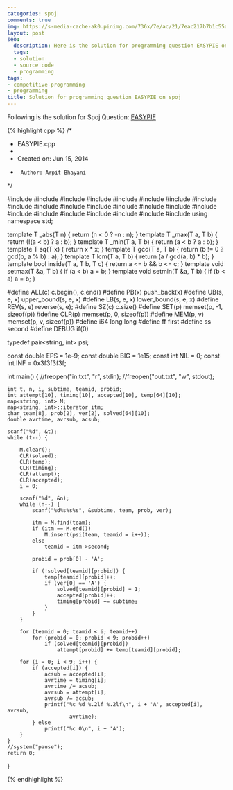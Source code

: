 ```yaml
---
categories: spoj
comments: true
img: https://s-media-cache-ak0.pinimg.com/736x/7e/ac/21/7eac217b7b1c55ab7fd56758e4e181be.jpg
layout: post
seo:
  description: Here is the solution for programming question EASYPIE on spoj
  tags:
  - solution
  - source code
  - programming
tags:
- competitive-programming
- programming
title: Solution for programming question EASYPIE on spoj
---
```


Following is the solution for Spoj Question: [EASYPIE](http://www.spoj.com/problems/EASYPIE/)

{% highlight cpp %}
/*
 * EASYPIE.cpp
 *
 *  Created on: Jun 15, 2014
 *      Author: Arpit Bhayani
 */

#include <cassert>
#include <cctype>
#include <cmath>
#include <cstdio>
#include <cstdlib>
#include <cstring>
#include <iostream>
#include <sstream>
#include <iomanip>
#include <string>
#include <vector>
#include <deque>
#include <list>
#include <set>
#include <map>
#include <bitset>
#include <stack>
#include <queue>
#include <algorithm>
#include <functional>
#include <iterator>
#include <numeric>
#include <utility>
using namespace std;

template<class T> T _abs(T n) {
	return (n < 0 ? -n : n);
}
template<class T> T _max(T a, T b) {
	return (!(a < b) ? a : b);
}
template<class T> T _min(T a, T b) {
	return (a < b ? a : b);
}
template<class T> T sq(T x) {
	return x * x;
}
template<class T> T gcd(T a, T b) {
	return (b != 0 ? gcd<T>(b, a % b) : a);
}
template<class T> T lcm(T a, T b) {
	return (a / gcd<T>(a, b) * b);
}
template<class T> bool inside(T a, T b, T c) {
	return a <= b && b <= c;
}
template<class T> void setmax(T &a, T b) {
	if (a < b)
		a = b;
}
template<class T> void setmin(T &a, T b) {
	if (b < a)
		a = b;
}

#define ALL(c) c.begin(), c.end()
#define PB(x) push_back(x)
#define UB(s, e, x) upper_bound(s, e, x)
#define LB(s, e, x) lower_bound(s, e, x)
#define REV(s, e) reverse(s, e);
#define SZ(c) c.size()
#define SET(p) memset(p, -1, sizeof(p))
#define CLR(p) memset(p, 0, sizeof(p))
#define MEM(p, v) memset(p, v, sizeof(p))
#define i64 long long
#define ff first
#define ss second
#define DEBUG if(0)

typedef pair<string, int> psi;

const double EPS = 1e-9;
const double BIG = 1e15;
const int NIL = 0;
const int INF = 0x3f3f3f3f;

int main() {
	//freopen("in.txt", "r", stdin);
	//freopen("out.txt", "w", stdout);

	int t, n, i, subtime, teamid, probid;
	int attempt[10], timing[10], accepted[10], temp[64][10];
	map<string, int> M;
	map<string, int>::iterator itm;
	char team[8], prob[2], ver[2], solved[64][10];
	double avrtime, avrsub, acsub;

	scanf("%d", &t);
	while (t--) {

		M.clear();
		CLR(solved);
		CLR(temp);
		CLR(timing);
		CLR(attempt);
		CLR(accepted);
		i = 0;

		scanf("%d", &n);
		while (n--) {
			scanf("%d%s%s%s", &subtime, team, prob, ver);

			itm = M.find(team);
			if (itm == M.end())
				M.insert(psi(team, teamid = i++));
			else
				teamid = itm->second;

			probid = prob[0] - 'A';

			if (!solved[teamid][probid]) {
				temp[teamid][probid]++;
				if (ver[0] == 'A') {
					solved[teamid][probid] = 1;
					accepted[probid]++;
					timing[probid] += subtime;
				}
			}
		}

		for (teamid = 0; teamid < i; teamid++)
			for (probid = 0; probid < 9; probid++)
				if (solved[teamid][probid])
					attempt[probid] += temp[teamid][probid];

		for (i = 0; i < 9; i++) {
			if (accepted[i]) {
				acsub = accepted[i];
				avrtime = timing[i];
				avrtime /= acsub;
				avrsub = attempt[i];
				avrsub /= acsub;
				printf("%c %d %.2lf %.2lf\n", i + 'A', accepted[i], avrsub,
						avrtime);
			} else
				printf("%c 0\n", i + 'A');
		}
	}
	//system("pause");
	return 0;
}

{% endhighlight %}
